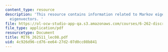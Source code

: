 ```yaml
---
content_type: resource
description: 'This resource contains information related to Markov eigenvalues and
  eigenvectors. '
file: https://ol-ocw-studio-app-qa.s3.amazonaws.com/courses/6-262-discrete-stochastic-processes-spring-2011/4c926d96cd76ee6427d207d0cc08b841_MIT6_262S11_lec08.pdf
file_type: application/pdf
resourcetype: Document
title: MIT6_262S11_lec08.pdf
uid: 4c926d96-cd76-ee64-27d2-07d0cc08b841
---
```

